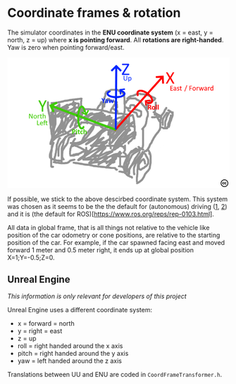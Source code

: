 # Coordinate frames & rotation

The simulator coordinates in the **ENU coordinate system** (x = east, y = north, z = up) where **x is pointing forward**.
All **rotations are right-handed**. Yaw is zero when pointing forward/east.

![enu](images/enu.png)

If possible, we stick to the above descirbed coordinate system.
This system was chosen as it seems to be the the default for (autonomous) driving ([1](https://en.wikipedia.org/wiki/Axes_conventions), [2](https://www.mathworks.com/help/driving/ug/coordinate-systems.html)) and it is (the default for ROS)[https://www.ros.org/reps/rep-0103.html].

All data in global frame, that is all things not relative to the vehicle like position of the car odometry or cone positions, are relative to the starting position of the car.
For example, if the car spawned facing east and moved forward 1 meter and 0.5 meter right, it ends up at global position X=1;Y=-0.5;Z=0.

## Unreal Engine

*This information is only relevant for developers of this project*

Unreal Engine uses a different coordinate system:

* x = forward = north
* y = right = east
* z = up
* roll = right handed around the x axis
* pitch = right handed around the y axis
* yaw = left handed around the z axis

Translations between UU and ENU are coded in `CoordFrameTransformer.h`.


